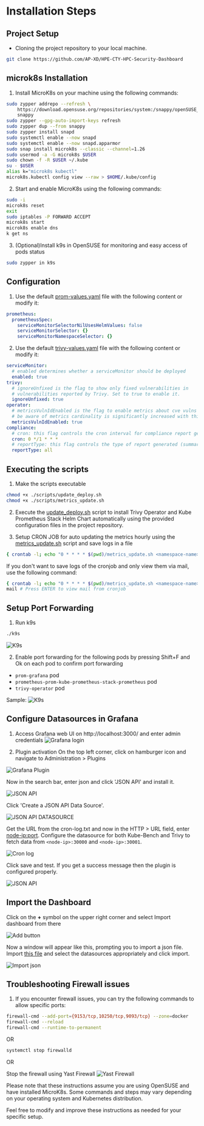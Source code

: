 # **Installation Steps**

## Project Setup

- Cloning the project repository to your local machine.
```sh
git clone https://github.com/AP-XD/HPE-CTY-HPC-Security-Dashboard 
```

## microk8s Installation

1. Install MicroK8s on your machine using the following commands:

```sh
sudo zypper addrepo --refresh \
    https://download.opensuse.org/repositories/system:/snappy/openSUSE_Tumbleweed \
    snappy
sudo zypper --gpg-auto-import-keys refresh
sudo zypper dup --from snappy
sudo zypper install snapd
sudo systemctl enable --now snapd
sudo systemctl enable --now snapd.apparmor
sudo snap install microk8s --classic --channel=1.26
sudo usermod -a -G microk8s $USER
sudo chown -f -R $USER ~/.kube
su - $USER
alias k="microk8s kubectl"
microk8s.kubectl config view --raw > $HOME/.kube/config
```

2. Start and enable MicroK8s using the following commands:

```sh
sudo -i
microk8s reset
exit
sudo iptables -P FORWARD ACCEPT
microk8s start
microk8s enable dns
k get ns
```

3. (Optional)Install k9s in OpenSUSE for monitoring and easy access of pods status

```sh
sudo zypper in k9s
```

## Configuration

1. Use the default [prom-values.yaml](../values/prom-values.yaml) file with the following content or modify it:

```yaml
prometheus:
  prometheusSpec:
    serviceMonitorSelectorNilUsesHelmValues: false
    serviceMonitorSelector: {}
    serviceMonitorNamespaceSelector: {}
```

2. Use the default [trivy-values.yaml](../values/trivy-values.yaml) file with the following content or modify it:

```yaml
serviceMonitor:
  # enabled determines whether a serviceMonitor should be deployed
  enabled: true
trivy:
  # ignoreUnfixed is the flag to show only fixed vulnerabilities in
  # vulnerabilities reported by Trivy. Set to true to enable it.
  ignoreUnfixed: true
operator:
  # metricsVulnIdEnabled is the flag to enable metrics about cve vulns id
  # be aware of metrics cardinality is significantly increased with this feature enabled.
  metricsVulnIdEnabled: true
compliance:
  # cron: this flag controls the cron interval for compliance report generation
  cron: 0 */1 * * *
  # reportType: this flag controls the type of report generated (summary or all)
  reportType: all
```

## Executing the scripts

1. Make the scripts executable

```sh
chmod +x ./scripts/update_deploy.sh
chmod +x ./scripts/metrics_update.sh
```

2. Execute the [update_deploy.sh](../scripts/update_deploy.sh) script to install Trivy Operator and Kube Prometheus Stack Helm Chart automatically using the provided configuration files in the project repository.

3. Setup CRON JOB for auto updating the metrics hourly using the [metrics_update.sh](../scripts/metrics_update.sh) script and save logs in a file

```sh
{ crontab -l; echo "0 * * * * $(pwd)/metrics_update.sh <namespace-name> >> $(pwd)/cron-log.txt "; } | crontab -
```

 If you don't want to save logs of the cronjob and only view them via mail, use the following command:

```sh
{ crontab -l; echo "0 * * * * $(pwd)/metrics_update.sh <namespace-name>"; } | crontab -
mail # Press ENTER to view mail from cronjob
```

## Setup Port Forwarding

1. Run k9s

```sh
./k9s
```
![K9s](https://github.com/AP-XD/HPE-CTY-HPC-Security-Dashboard/blob/c757fa1ad6e21f01bf05259f64266c9aadb0f16c/images/1.png)


2. Enable port forwarding for the following pods by pressing Shift+F and Ok on each pod to confirm port forwarding

- `prom-grafana` pod
- `prometheus-prom-kube-prometheus-stack-prometheus` pod
- `trivy-operator` pod

Sample:
![K9s](https://github.com/AP-XD/HPE-CTY-HPC-Security-Dashboard/blob/c757fa1ad6e21f01bf05259f64266c9aadb0f16c/images/2.png)


## Configure Datasources in Grafana

1. Access Grafana web UI on http://localhost:3000/ and enter admin credentials
![Grafana login](https://github.com/AP-XD/HPE-CTY-HPC-Security-Dashboard/blob/c757fa1ad6e21f01bf05259f64266c9aadb0f16c/images/3.png)

2. Plugin activation
On the top left corner, click on hamburger icon and navigate to Administration > Plugins

![Grafana Plugin](https://github.com/AP-XD/HPE-CTY-HPC-Security-Dashboard/blob/c757fa1ad6e21f01bf05259f64266c9aadb0f16c/images/4.png)

Now in the search bar, enter json and click 'JSON API' and install it.

![JSON API](https://github.com/AP-XD/HPE-CTY-HPC-Security-Dashboard/blob/c757fa1ad6e21f01bf05259f64266c9aadb0f16c/images/5.png)

Click 'Create a JSON API Data Source'.

![JSON API DATASOURCE](https://github.com/AP-XD/HPE-CTY-HPC-Security-Dashboard/blob/c757fa1ad6e21f01bf05259f64266c9aadb0f16c/images/6.png)

Get the URL from the cron-log.txt and now in the HTTP > URL field, enter <node-ip:port>.
Configure the datasource for both Kube-Bench and Trivy to fetch data from `<node-ip>:30000` and `<node-ip>:30001`.

![Cron log](https://github.com/AP-XD/HPE-CTY-HPC-Security-Dashboard/blob/c757fa1ad6e21f01bf05259f64266c9aadb0f16c/images/7.png)

Click save and test. If you get a success message then the plugin is configured properly.

![JSON API](https://github.com/AP-XD/HPE-CTY-HPC-Security-Dashboard/blob/c757fa1ad6e21f01bf05259f64266c9aadb0f16c/images/8.png)

## Import the Dashboard

Click on the **+** symbol on the upper right corner and select Import dashboard from there

![Add button](https://github.com/AP-XD/HPE-CTY-HPC-Security-Dashboard/blob/c757fa1ad6e21f01bf05259f64266c9aadb0f16c/images/9.png)

Now a window will appear like this, prompting you to import a json file. Import [this file](../Grafana/CIS%20FINALIZED-1685428397856.json) and select the datasources appropriately and click import.

![Import json](https://github.com/AP-XD/HPE-CTY-HPC-Security-Dashboard/blob/c757fa1ad6e21f01bf05259f64266c9aadb0f16c/images/10.png)

## Troubleshooting Firewall issues

1. If you encounter firewall issues, you can try the following commands to allow specific ports:

```sh
firewall-cmd --add-port={9153/tcp,10250/tcp,9093/tcp} --zone=docker
firewall-cmd --reload
firewall-cmd --runtime-to-permanent
```

OR

```sh
systemctl stop firewalld
```

OR

Stop the firewall using Yast Firewall
![Yast Firewall](https://github.com/AP-XD/HPE-CTY-HPC-Security-Dashboard/blob/c757fa1ad6e21f01bf05259f64266c9aadb0f16c/images/11.png)


Please note that these instructions assume you are using OpenSUSE and have installed MicroK8s. Some commands and steps may vary depending on your operating system and Kubernetes distribution.

Feel free to modify and improve these instructions as needed for your specific setup.
